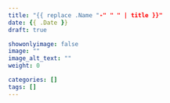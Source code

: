 ```yaml
---
title: "{{ replace .Name "-" " " | title }}"
date: {{ .Date }}
draft: true

showonlyimage: false
image: ""
image_alt_text: ""
weight: 0

categories: []
tags: []
---
```


<!--more-->
